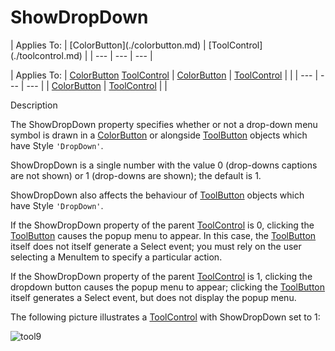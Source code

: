 




<h1 class="heading"><span class="name">ShowDropDown</span></h1>
| Applies To: | [ColorButton](./colorbutton.md) | [ToolControl](./toolcontrol.md) |
| --- | --- | ---  |

| Applies To: | [ColorButton](./colorbutton.md) [ToolControl](./toolcontrol.md) | [ColorButton](./colorbutton.md) | [ToolControl](./toolcontrol.md) |  |
| --- | --- | ---  |
| [ColorButton](./colorbutton.md) | [ToolControl](./toolcontrol.md) |  |


Description


The ShowDropDown property specifies whether or not a drop-down menu symbol is drawn in a [ColorButton](./colorbutton.md) or alongside [ToolButton](./toolbutton.md) objects which have Style `'DropDown'`.



ShowDropDown is a single number with the value 0 (drop-downs captions are not shown) or 1 (drop-downs are shown); the default is 1.


ShowDropDown also affects the behaviour of [ToolButton](./toolbutton.md) objects which have Style `'DropDown'`.


If the ShowDropDown property of the parent [ToolControl](./toolcontrol.md) is 0, clicking the [ToolButton](./toolbutton.md) causes the popup menu to appear. In this case, the [ToolButton](./toolbutton.md) itself does not itself generate a Select event; you must rely on the user selecting a MenuItem to specify a particular action.


If the ShowDropDown  property of the parent [ToolControl](./toolcontrol.md) is 1, clicking the dropdown button causes the popup menu to appear; clicking the [ToolButton](./toolbutton.md) itself generates a Select event, but does not display the popup menu.



The following picture illustrates a [ToolControl](./toolcontrol.md) with ShowDropDown set to 1:


![tool9](../img/tool9.gif)



